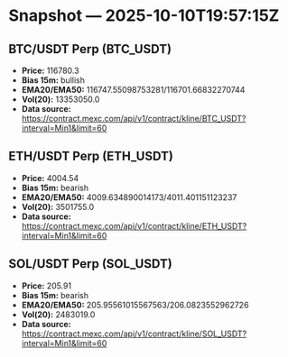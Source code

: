# Snapshot — 2025-10-10T19:57:15Z

## BTC/USDT Perp (BTC_USDT)
- **Price:** 116780.3
- **Bias 15m:** bullish
- **EMA20/EMA50:** 116747.55098753281/116701.66832270744
- **Vol(20):** 13353050.0
- **Data source:** https://contract.mexc.com/api/v1/contract/kline/BTC_USDT?interval=Min1&limit=60

## ETH/USDT Perp (ETH_USDT)
- **Price:** 4004.54
- **Bias 15m:** bearish
- **EMA20/EMA50:** 4009.634890014173/4011.401151123237
- **Vol(20):** 3501755.0
- **Data source:** https://contract.mexc.com/api/v1/contract/kline/ETH_USDT?interval=Min1&limit=60

## SOL/USDT Perp (SOL_USDT)
- **Price:** 205.91
- **Bias 15m:** bearish
- **EMA20/EMA50:** 205.95561015567563/206.0823552962726
- **Vol(20):** 2483019.0
- **Data source:** https://contract.mexc.com/api/v1/contract/kline/SOL_USDT?interval=Min1&limit=60
